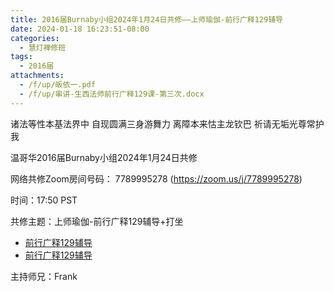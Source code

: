 ```yaml
---
title: 2016届Burnaby小组2024年1月24日共修——上师瑜伽-前行广释129辅导
date: 2024-01-18 16:23:51-08:00
categories:
  - 慧灯禅修班
tags:
  - 2016届
attachments:
  - /f/up/皈依一.pdf
  - /f/up/串讲-生西法师前行广释129课-第三次.docx
---
```

诸法等性本基法界中 自现圆满三身游舞力 离障本来怙主龙钦巴 祈请无垢光尊常护我

温哥华2016届Burnaby小组2024年1月24日共修

网络共修Zoom房间号码： 7789995278 (<https://zoom.us/j/7789995278>)

时间：17:50 PST

共修主题：上师瑜伽-前行广释129辅导+打坐
* [前行广释129辅导](https://www.riyuebianzhao.com/%E5%88%9D%E7%BA%A7/%E5%8A%A0%E8%A1%8C/%E5%A4%A7%E5%9C%86%E6%BB%A1%E5%89%8D%E8%A1%8C/%E6%B3%95%E5%B8%88%E8%BE%85%E5%AF%BC%E4%B8%A8%E5%A4%A7%E5%9C%86%E6%BB%A1%E5%89%8D%E8%A1%8C/%E6%B3%95%E5%B8%88%E8%BE%85%E5%AF%BC%E5%89%8D%E8%A1%8C%E5%B9%BF%E9%87%8A%E7%AC%AC129%E8%AF%BE)
* [前行广释129辅导](/f/up/串讲-生西法师前行广释129课-第三次.docx)



主持师兄：Frank
